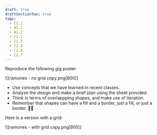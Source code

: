 ```yaml
---
draft: true
draftSectionTwo: true
tags:
  - C1.1
  - A1.1
  - A1.2
  - C1.1
  - C1.5
  - C2.4
  - C2.6
  - C2.7
---
```


Reproduce the following gig poster:

![[ramones - no grid copy.png|800]]

- Use concepts that we have learned in recent classes.
- Analyse the design and make a brief plan using the sheet provided.
- Think in terms of overlappping shapes, and make use of iteration.
- Remember that shapes can have a fill and a border, just a fill, or just a border. 👍🏼

Here is a version with a grid:

![[ramones - with grid copy.png|800]]